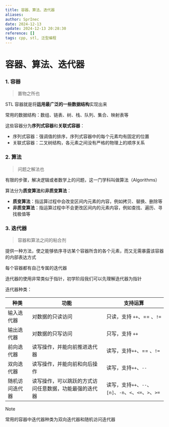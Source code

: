 ```yaml
---
title: 容器、算法、迭代器
aliases: 
author: SprInec
date: 2024-12-13
update: 2024-12-13 20:28:30
reference: []
tags: cpp, stl, 泛型编程
---
```

# 容器、算法、迭代器

### 1. 容器

> 置物之所也

STL 容器就是将**运用最广泛的一些数据结构**实现出来

常用的数据结构：数组、链表、树、栈、队列、集合、映射表等

这些容器分为**序列式容器**和**关联式容器**：

- 序列式容器：强调值的排序，序列式容器中的每个元素均有固定的位置
- 关联式容器：二叉树结构，各元素之间没有严格的物理上的顺序关系

### 2. 算法

> 问题之解法也

有限的步骤，解决逻辑或者数学上的问题，这一门学科叫做算法（Algorithms）

算法分为**质变算法**和**非质变算法**：

- **质变算法**：指运算过程中会改变区间内元素的内容，例如拷贝、替换、删除等
- **非质变算法**：指运算过程中不会更改区间内的元素内容，例如查找、遍历、寻找极值等

### 3. 迭代器

> 容器和算法之间的粘合剂

提供一种方法，使之能够依序寻访某个容器所含的各个元素，而又无需暴露该容器的内部表达方式

每个容器都有自己专属的迭代器

迭代器的使用非常类似于指针，初学阶段我们可以先理解迭代器为指针

迭代器种类：

| 种类        | 功能<br>                      | 支持运算                                        |
| --------- | --------------------------- | ------------------------------------------- |
| 输入迭代器<br> | 对数据的只读访问                    | 只读，支持 `++`、== 、`!=`                         |
| 输出迭代器     | 对数据的只写访问                    | 只写，支持 `++`                                  |
| 前向迭代器     | 读写操作，并能向前推进迭代器              | 读写，支持`++`、== 、`!=`                          |
| 双向迭代器     | 读写操作，并能向前和向后操作              | 读写，支持`++`、`--`                              |
| 随机访问迭代器   | 读写操作，可以跳跃的方式访问任意数据，功能最强的迭代器 | 读写，支持`++`、`--`、`[n]`、`-n`、`<`、`<=`、`>`、`>=` |

>[!Note] 
> 
> 常用的容器中迭代器种类为双向迭代器和随机访问迭代器

